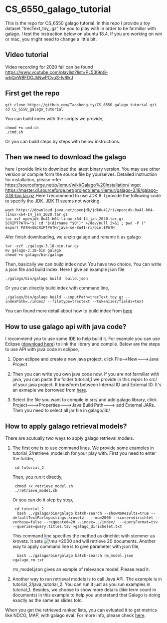 # CS_6550_galago_tutorial
This is the repo for CS_6550 galago tutorial. In this repo I provide a toy dataset "trecText_toy_.gz" for you to play with in order to be farmiliar with galago. I test the instruction below on ubuntu 18.4. If you are working on win or mac, you might need to change a little bit. 
## Video tutorial
Video recording for 2020 fall can be found https://www.youtube.com/playlist?list=PL53I9pG-wbQxWBFDGJkNwPCvuS-Iv6lkJ
## First get the repo
    git clone https://github.com/Taosheng-ty/CS_6550_galago_tutorial.git
    cd CS_6550_galago_tutorial
You can build index with the scripts we provide,

    chmod +x cmd.sh
    ./cmd.sh
Or you can build steps by steps with below instructions.
## Then we need to download the galago
here I provide link to download the latest binary version. You may use other version or compile form the source file by yourselves. Detailed instruction for installation, please refer https://sourceforge.net/p/lemur/wiki/Galago%20Installation/ 
    wget https://master.dl.sourceforge.net/project/lemur/lemur/galago-3.18/galago-3.18-bin.tar.gz
Here I recommend to use JDK 8. I provide the following code to specify the JDK.  JDK 11 seems not working.

    wget https://download.java.net/openjdk/jdk8u41/ri/openjdk-8u41-b04-linux-x64-14_jan_2020.tar.gz
    tar xvf openjdk-8u41-b04-linux-x64-14_jan_2020.tar.gz
    SCRIPTPATH="$( cd "$(dirname "$0")" >/dev/null 2>&1 ; pwd -P )"
    export PATH=$SCRIPTPATH/java-se-8u41-ri/bin:$PATH

Afer finish downloading, we unzip galago and rename it as galago 

    tar -xzf ./galago-3.18-bin.tar.gz
    mv galago-3.18-bin galago
    chmod +x galago/bin/galago

Then, basically we can build index now. You have two choice. You can write a json file and build index. Here I give an example json file.
    
    ./galago/bin/galago build  build.json 
 
Or you can directly build index with command line,

    ./galago/bin/galago build --inputPath=trecText_toy.gz --indexPath=./index/ --filetype=trectext --tokenizer/fields+text
    
You can found more detail about how to build index from [here](https://sourceforge.net/p/lemur/wiki/Galago%20Indexing/)

## How to use galago api with java code?
I recommend you to use some IDE to help build it. For example you can use Eclipse ([download here](https://www.eclipse.org/downloads/packages/release/kepler/sr1/eclipse-ide-java-developers)) to link the library and compile. Below are the steps to use API with java code in eclipse,
1. Open eclipse and create a new java project, click File-->New--->Java Project

2. Then you can write you own java code now. If you are not farmiliar with java, you can paste the folder tutorial_1 we provide in this repos to src/ of your java project. It transform between Internal ID and External ID. It's an exmaple we borrowed from [here](https://github.com/jiepujiang/cs646_tutorials.git).

3. Select the file you want to compile in src/ and add galago library, click Project--->Properties--->Java Build Path---> add External JARs. Then you need to select all jar file in galago/lib/

## How to apply galago retrieval models?
There are acutually two ways to apply galago retrieval models. 
1. The first one is to use command lines. We provide some examples in tutorial_2/retrieve_model.sh for your play with. First you need to enter the follder,

        cd tutorial_2
    Then, you run it directly,

        chmod +x retrieve_model.sh
        ./retrieve_model.sh

    Or you can do it step by step,

        cd tutorial_2
         bash ../galago/bin/galago batch-search --showNoResults=true --defaultTextPart=postings.krovetz   --mu=2000 --scorer=dirichlet --verbose=false --requested=20 --index=../index/  --queryFormat=tsv  --queries=query.titles.tsv >galago_dirichelet.txt
    This command line specifies the method as dirichlet with stemmer as krovetz. It sets ![\mu =2000](https://latex.codecogs.com/svg.latex?\mu=200)  and will retrieve 20 documents.
    Another way to apply command line is to give parameter with json file,

         bash ../galago/bin/galago batch-search rm_model.json >galago_rm.txt
    rm_model.json gives an exmple of relevance model. Please read it.
                                                                                                
2. Another way to run retrieval models is to call Java API. The example is in tutorial_2/java_tutorial_2. You can run it just as you run examples in tutorial_1.  Besides, we choose to show more details (like term count in documents) in this example to help you understand that Galago is doing exactly as the same as slides told.
   
When you get the retrieved ranked lists, you can evluated it to get metrics like NDCG, MAP, with galago eval. For more info, please check [here](https://sourceforge.net/p/lemur/wiki/Galago%20Evaluation/).

    


